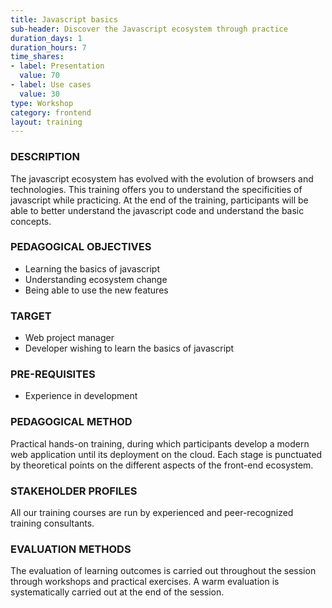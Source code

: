 ```yaml
---
title: Javascript basics
sub-header: Discover the Javascript ecosystem through practice
duration_days: 1
duration_hours: 7
time_shares:
- label: Presentation
  value: 70
- label: Use cases
  value: 30
type: Workshop
category: frontend
layout: training
---
```


### DESCRIPTION
The javascript ecosystem has evolved with the evolution of browsers and technologies. This training offers you to understand the specificities of javascript while practicing. 
At the end of the training, participants will be able to better understand the javascript code and understand the basic concepts. 

### PEDAGOGICAL OBJECTIVES
* Learning the basics of javascript
* Understanding ecosystem change 
* Being able to use the new features  

### TARGET
* Web project manager
* Developer wishing to learn the basics of javascript


### PRE-REQUISITES
* Experience in development

### PEDAGOGICAL METHOD
Practical hands-on training, during which participants develop a modern web application until its deployment on the cloud. Each stage is punctuated by theoretical points on the different aspects of the front-end ecosystem.

### STAKEHOLDER PROFILES
All our training courses are run by experienced and peer-recognized training consultants.

### EVALUATION METHODS
The evaluation of learning outcomes is carried out throughout the session through workshops and practical exercises. A warm evaluation is systematically carried out at the end of the session.


